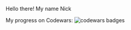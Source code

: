 <p>
  Hello there!
  My name Nick
</p>

My progress on Codewars:
<img src="https://www.codewars.com/users/WhiteKit/badges/large" alt="codewars badges">
